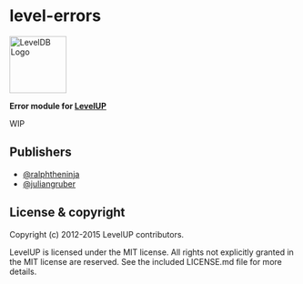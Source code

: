 level-errors
============

<img alt="LevelDB Logo" height="100" src="http://leveldb.org/img/logo.svg">

**Error module for [LevelUP](https://github.com/rvagg/node-levelup)**

WIP

Publishers
----------

* [@ralphtheninja](https://github.com/ralphtheninja)
* [@juliangruber](https://github.com/juliangruber)

License &amp; copyright
-------------------

Copyright (c) 2012-2015 LevelUP contributors.

LevelUP is licensed under the MIT license. All rights not explicitly granted in the MIT license are reserved. See the included LICENSE.md file for more details.
